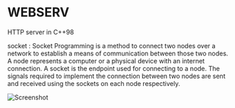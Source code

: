 # WEBSERV
HTTP server in C++98

socket : Socket Programming is a method to connect two nodes over a network to establish a means of communication between those two nodes. A node represents a computer or a physical device with an internet connection. A socket is the endpoint used for connecting to a node. The signals required to implement the connection between two nodes are sent and received using the sockets on each node respectively.

![Screenshot](https://webserv.io/wp-content/uploads/2022/11/Social-Share.jpg)
